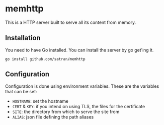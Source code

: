 # memhttp

This is a HTTP server built to serve all its content from memory.

## Installation

You need to have Go installed. You can install the server by go get'ing it.

    go install github.com/satran/memhttp


## Configuration

Configuration is done using environment variables. These are the variables that can be set:

- `HOSTNAME`: set the hostname
- `CERT` & `KEY`: if you intend on using TLS, the files for the certificate
- `SITE`: the directory from which to serve the site from
- `ALIAS`: json file defining the path aliases

